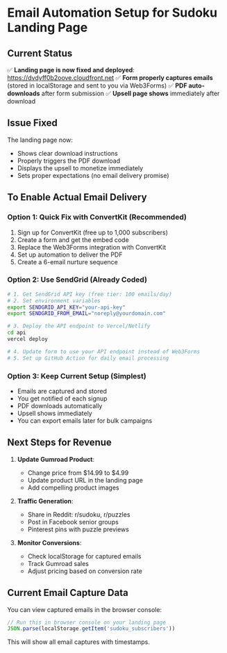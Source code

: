 # Email Automation Setup for Sudoku Landing Page

## Current Status
✅ **Landing page is now fixed and deployed**: https://dvdyff0b2oove.cloudfront.net
✅ **Form properly captures emails** (stored in localStorage and sent to you via Web3Forms)
✅ **PDF auto-downloads** after form submission
✅ **Upsell page shows** immediately after download

## Issue Fixed
The landing page now:
- Shows clear download instructions
- Properly triggers the PDF download
- Displays the upsell to monetize immediately
- Sets proper expectations (no email delivery promise)

## To Enable Actual Email Delivery

### Option 1: Quick Fix with ConvertKit (Recommended)
1. Sign up for ConvertKit (free up to 1,000 subscribers)
2. Create a form and get the embed code
3. Replace the Web3Forms integration with ConvertKit
4. Set up automation to deliver the PDF
5. Create a 6-email nurture sequence

### Option 2: Use SendGrid (Already Coded)
```bash
# 1. Get SendGrid API key (free tier: 100 emails/day)
# 2. Set environment variables
export SENDGRID_API_KEY="your-api-key"
export SENDGRID_FROM_EMAIL="noreply@yourdomain.com"

# 3. Deploy the API endpoint to Vercel/Netlify
cd api
vercel deploy

# 4. Update form to use your API endpoint instead of Web3Forms
# 5. Set up GitHub Action for daily email processing
```

### Option 3: Keep Current Setup (Simplest)
- Emails are captured and stored
- You get notified of each signup
- PDF downloads automatically
- Upsell shows immediately
- You can export emails later for bulk campaigns

## Next Steps for Revenue

1. **Update Gumroad Product**:
   - Change price from $14.99 to $4.99
   - Update product URL in the landing page
   - Add compelling product images

2. **Traffic Generation**:
   - Share in Reddit: r/sudoku, r/puzzles
   - Post in Facebook senior groups
   - Pinterest pins with puzzle previews

3. **Monitor Conversions**:
   - Check localStorage for captured emails
   - Track Gumroad sales
   - Adjust pricing based on conversion rate

## Current Email Capture Data
You can view captured emails in the browser console:
```javascript
// Run this in browser console on your landing page
JSON.parse(localStorage.getItem('sudoku_subscribers'))
```

This will show all email captures with timestamps.